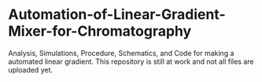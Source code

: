 # Automation-of-Linear-Gradient-Mixer-for-Chromatography

Analysis, Simulations, Procedure, Schematics, and Code for making a automated linear gradient.
This repository is still at work and not all files are uploaded yet.
